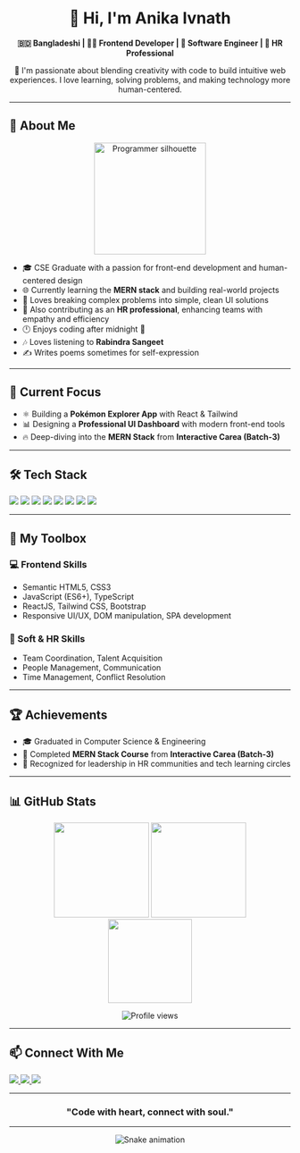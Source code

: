 <h1 align="center">👋 Hi, I'm Anika Ivnath</h1>
<p align="center">
  <strong>🇧🇩 Bangladeshi | 👩‍💻 Frontend Developer | 🧠 Software Engineer | 💼 HR Professional</strong>  
</p>

<p align="center">
  🚀 I'm passionate about blending creativity with code to build intuitive web experiences.  
  I love learning, solving problems, and making technology more human-centered.
</p>

---

## 💼 About Me

<div align="center">
  <img src="https://www.shutterstock.com/image-illustration/woman-programmer-work-silhouette-girl-600nw-2205630025.jpg" height="200" alt="Programmer silhouette" />
</div>

- 🎓 CSE Graduate with a passion for front-end development and human-centered design  
- 🌐 Currently learning the **MERN stack** and building real-world projects  
- 🧩 Loves breaking complex problems into simple, clean UI solutions  
- 🤝 Also contributing as an **HR professional**, enhancing teams with empathy and efficiency  
- 🕛 Enjoys coding after midnight 🌙  
- 🎶 Loves listening to **Rabindra Sangeet**  
- ✍️ Writes poems sometimes for self-expression

---

## 🚧 Current Focus

- ⚛️ Building a **Pokémon Explorer App** with React & Tailwind  
- 📊 Designing a **Professional UI Dashboard** with modern front-end tools  
- 🔥 Deep-diving into the **MERN Stack** from **Interactive Carea (Batch-3)**

---

## 🛠️ Tech Stack

<p align="left">
  <img src="https://img.shields.io/badge/-ReactJS-61DAFB?style=for-the-badge&logo=react&logoColor=black" />
  <img src="https://img.shields.io/badge/-JavaScript-F7DF1E?style=for-the-badge&logo=javascript&logoColor=black" />
  <img src="https://img.shields.io/badge/-TypeScript-3178C6?style=for-the-badge&logo=typescript&logoColor=white" />
  <img src="https://img.shields.io/badge/-TailwindCSS-38B2AC?style=for-the-badge&logo=tailwind-css&logoColor=white" />
  <img src="https://img.shields.io/badge/-HTML5-E34F26?style=for-the-badge&logo=html5&logoColor=white" />
  <img src="https://img.shields.io/badge/-CSS3-1572B6?style=for-the-badge&logo=css3&logoColor=white" />
  <img src="https://img.shields.io/badge/-Three.js-000000?style=for-the-badge&logo=three.js&logoColor=white" />
  <img src="https://img.shields.io/badge/-Node.js-339933?style=for-the-badge&logo=nodedotjs&logoColor=white" />
</p>

---

## 📂 My Toolbox

### 💻 Frontend Skills
- Semantic HTML5, CSS3
- JavaScript (ES6+), TypeScript
- ReactJS, Tailwind CSS, Bootstrap
- Responsive UI/UX, DOM manipulation, SPA development

### 🧠 Soft & HR Skills
- Team Coordination, Talent Acquisition
- People Management, Communication
- Time Management, Conflict Resolution

---

## 🏆 Achievements

- 🎓 Graduated in Computer Science & Engineering  
- 🧪 Completed **MERN Stack Course** from **Interactive Carea (Batch-3)**  
- 🥇 Recognized for leadership in HR communities and tech learning circles

---

## 📊 GitHub Stats

<div align="center">
  <img src="https://github-readme-stats.vercel.app/api?username=anikaivnath&show_icons=true&theme=tokyonight&hide_border=false" height="170" />
  <img src="https://github-readme-streak-stats.herokuapp.com/?user=anikaivnath&theme=tokyonight&hide_border=false" height="170" />
  <br/>
  <img src="https://github-readme-stats.vercel.app/api/top-langs/?username=anikaivnath&layout=compact&theme=tokyonight&hide_border=false&langs_count=8" height="150" />
</div>

<p align="center">
  <img src="https://komarev.com/ghpvc/?username=anikaivnath&style=flat-square&color=blue" alt="Profile views" />
</p>

---

## 📫 Connect With Me

<p align="left">
  <a href="mailto:anikaivnath8@gmail.com" target="_blank">
    <img src="https://img.shields.io/badge/Gmail-D14836?style=for-the-badge&logo=gmail&logoColor=white" />
  </a>
  <a href="https://www.linkedin.com" target="_blank">
    <img src="https://img.shields.io/badge/LinkedIn-0077B5?style=for-the-badge&logo=linkedin&logoColor=white" />
  </a>
  <a href="https://anikaivnath.netlify.app" target="_blank">
    <img src="https://img.shields.io/badge/Portfolio-000?style=for-the-badge&logo=firefox&logoColor=white" />
  </a>
</p>

---

<h3 align="center">"Code with heart, connect with soul."</h3>

---

<div align="center">
  <img src="https://raw.githubusercontent.com/maurodesouza/maurodesouza/output/snake.svg" alt="Snake animation" />
</div>
